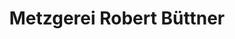 ---
title: "Metzgerei Robert Büttner"
url: /lohr-am-main/metzgerei-robert-buettner/
shop: Metzgerei
---
